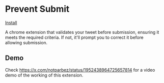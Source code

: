 # Prevent Submit

[Install](https://chromewebstore.google.com/detail/post-analyzer/cicdjifhnnkjdncokjdkcchhfkkngiei)

A chrome extension that validates your tweet before submission, ensuring it meets the required criteria. If not, it'll prompt you to correct it before allowing submission.

## Demo

Check https://x.com/notparbez/status/1952438964725657814 for a video demo of the working of this extension.

